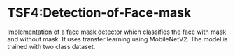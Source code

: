 # TSF4:Detection-of-Face-mask
Implementation of a face mask detector which classifies the face with mask and without mask.
It uses transfer learning using MobileNetV2.
The model is trained with two class dataset. 
